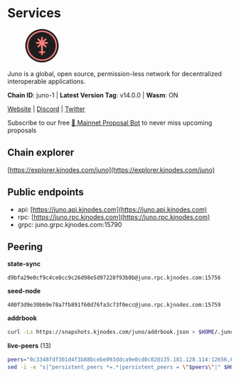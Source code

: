 # Services

<figure><img src="https://raw.githubusercontent.com/kj89/cosmos-images/main/logos/juno.png" alt=""><figcaption></figcaption></figure>

Juno is a global, open source, permission-less  network for decentralized interoperable applications.

**Chain ID**: juno-1 | **Latest Version Tag**: v14.0.0 | **Wasm**: ON

[Website](https://www.junonetwork.io) | [Discord](https://discord.gg/qJxgUSGHbb) | [Twitter](https://twitter.com/JunoNetwork)



Subscribe to our free [🤖 Mainnet Proposal Bot](https://t.me/kjnodes_proposal_bot) to never miss upcoming proposals


## Chain explorer
[https://explorer.kjnodes.com/juno](https://explorer.kjnodes.com/juno)

## Public endpoints

* api: [https://juno.api.kjnodes.com](https://juno.api.kjnodes.com)
* rpc: [https://juno.rpc.kjnodes.com](https://juno.rpc.kjnodes.com)
* grpc: juno.grpc.kjnodes.com:15790

## Peering

**state-sync**

```text
d9bfa29e0cf9c4ce0cc9c26d98e5d97228f93b0b@juno.rpc.kjnodes.com:15756
```

**seed-node**

```text
400f3d9e30b69e78a7fb891f60d76fa3c73f0ecc@juno.rpc.kjnodes.com:15759
```

**addrbook**
```bash
curl -Ls https://snapshots.kjnodes.com/juno/addrbook.json > $HOME/.juno/config/addrbook.json
```

**live-peers** (13)
```bash
peers="0c3348fdf301d4f3b88bcebe093ddca9e0cd0c02@135.181.128.114:12656,60493cb0f123f7717bfcb4432539a0a37a02df97@65.108.64.5:26656,7d5548102518ef89a988960afcccba2504707a08@162.55.92.114:2030,7f593757c0cde8972ce929381d8ac8e446837811@178.18.255.244:26656,f3cee9895a0be20067b1aa2ca3fd7ede59ee0b71@83.149.102.56:33095,d8f1174a61bf1708f167163f8986db59c6695a29@171.244.137.23:26656,32e56362f47c425328bd29bfa913fe188de4c69e@51.38.53.101:26620,a6955453548eb1bcaf1edaabc171b6c3bef2ff37@95.216.4.104:6006,b9f18cfdcec405987335681eccb5ab3288225846@141.95.155.224:10056,86bc38c6148fac78e8fa4ffa567b6ca444c4e7e2@88.198.47.84:26656,8f3cbef6dc58d31bb70655d3d3c40d66d4744033@137.184.32.93:26656,8dd5dfefe8959f7186e6c80bdb87dbd919534677@18.223.174.1:45508,d9bfa29e0cf9c4ce0cc9c26d98e5d97228f93b0b@65.109.88.38:15756"
sed -i -e "s|^persistent_peers *=.*|persistent_peers = \"$peers\"|" $HOME/.juno/config/config.toml
```
